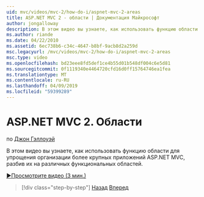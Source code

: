 ```yaml
---
uid: mvc/videos/mvc-2/how-do-i/aspnet-mvc-2-areas
title: ASP.NET MVC 2 - области | Документация Майкрософт
author: jongalloway
description: В этом видео вы узнаете, как использовать функцию области для упрощения организации более крупных приложений ASP.NET MVC, разбив их на разных funct...
ms.author: riande
ms.date: 04/22/2010
ms.assetid: 6ec738b6-c34c-4647-b8bf-9acb8d2a259d
msc.legacyurl: /mvc/videos/mvc-2/how-do-i/aspnet-mvc-2-areas
msc.type: video
ms.openlocfilehash: bd23eee8fd5def1ce4b55d01b548df004c6e5d81
ms.sourcegitcommit: 0f1119340e4464720cfd16d0ff15764746ea1fea
ms.translationtype: MT
ms.contentlocale: ru-RU
ms.lasthandoff: 04/09/2019
ms.locfileid: "59399289"
---
```

# <a name="aspnet-mvc-2---areas"></a>ASP.NET MVC 2. Области

по [Джон Гэллоуэй](https://github.com/jongalloway)

В этом видео вы узнаете, как использовать функцию области для упрощения организации более крупных приложений ASP.NET MVC, разбив их на различных функциональных областей.

[&#9654;Просмотрите видео (3 мин.)](https://channel9.msdn.com/Blogs/ASP-NET-Site-Videos/aspnet-mvc-2-areas)

> [!div class="step-by-step"]
> [Назад](mvc2-template-customization.md)
> [Вперед](aspnet-mvc-2-render-action.md)
